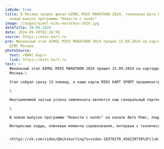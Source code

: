 ```yaml
---
isWide: true
title: В Москве прошел финал AIMOL MIKS MARATHON 2024, телеканал Авто Плюс,
  новый выпуск программы "Новости с колёс"
image: /images/aimol-miks-marathon-2024.jpg
dateTitle: 20.09.2024
date: 2024-09-20T02:16:58
source: https://miks-kart.ru
pre: Финальный этап AIMOL MIKS MARATHON 2024 прошел 15.09.2024 на картодроме
  ЦТВС Москва.
photoSource:
  text: «МИКС Карт»
  link: https://miks-kart.ru
text: >-
  Финальный этап AIMOL MIKS MARATHON 2024 прошел 15.09.2024 на картодроме ЦТВС
  Москва.\

  Этап собрал сразу 13 команд, а наши карты MIKS KART SPORT продемонстрировали исключительную выносливость и надежность, выдержав невероятную нагрузку. За время гонки пилоты преодолели более 1500 км, а максимальная скорость достигла 90 км/ч! Под палящим солнцем и в условиях ночной езды техника не подвела ни на минуту, подтверждая высокое качество и мощность.\

  \

  Неотъемлемой частью успеха чемпионата является наш генеральный партнер, компания @aimol_russia. AIMOL — это производитель премиальных моторных масел и смазочных материалов, который зарекомендовал себя как надежный партнер в экстремальных условиях автоспорта. С более чем 1000 наименований продуктов, AIMOL предлагает решения для всех отраслей промышленности, включая технику, которая участвует в наших соревнованиях.\

  \

  В новом выпуске программы "Новости с колёс" на канале Авто Плюс, подробности о том, как прошел финальный этап командного чемпионата на выносливость AIMOL MIKS MARATHON 2024.\

  Интересные кадры, ключевые моменты соревнования, интервью с техническим директором - ждёт Вас в выпуске!


  <https://vk.com/video/@mikskarting?z=video-18370270_456239730%2Fclub18370270>
---
```

